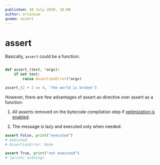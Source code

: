 ```yaml
---
published: 30 July 2020, 18:00
author: orsinium
qname: assert
---
```


# assert

Basically, `assert` could be a function:

```python

def assert_(test, *args):
    if not test:
        raise AssertionError(*args)

assert_(2 + 2 == 4, 'the world is broken')
```

However, there are few advantages of assert as directive over assert as a function:

1. All asserts removed on the bytecode compilation step if [optimization is enabled](https://t.me/pythonetc/115).

2. The message is lazy and executed only when needed:

```python
assert False, print("executed")
# executed
# AssertionError: None

assert True, print("not executed")
# (prints nothing)
```
